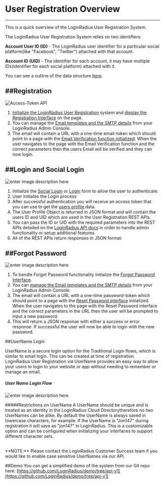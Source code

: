 User Registration Overview
===
---
This is a quick overview of the LoginRadius User Registration System.

The LoginRadius User Registration System relies on two identifiers:

**Account User ID (ID)** - The LoginRadius user identifier for a particular social platform(like "Facebook", "Twitter") attached with that account.

**Account ID (UID)** - The identifier for each account, it may have multiple IDs(identifier for each social platform) attached with it.

You can see a outline of the data structure [here](/api/v1/data-points-and-response-code/data-points).

##Registration
---
![Access-Token API](https://apidocs.lrcontent.com/images/Sequence-Charts---Registration_1443258ac0e14495278.42896836.png "Registration")

1. [Initialize the LoginRadius User Registration](/api/v1/user-registration/user-registration-getting-started) system and [display the Registration Interface](/api/v1/user-registration/user-registration-getting-started) on the page.
2. You can manage the [Email templates and the SMTP details](https://support.loginradius.com/hc/en-us/articles/203402419-User-Registration-Email-Message-Customization) from your LoginRadius Admin Console.
3. The email will contain a URL with a one-time email-token which should point to a page with the [Email Verification function initialized](/api/v1/user-registration/user-registration-getting-started). When the user navigates to the page with the Email Verification function and the correct parameters then the users Email will be verified and they can now login.

##Login and Social Login
---
![enter image description here](https://apidocs.lrcontent.com/images/Sequence-Charts---Login-_1366758ac0eb1d80741.72710112.png "Login")

1. Initialize the [Social Login](/api/v1/user-registration/user-registration-getting-started) or [Login](/api/v1/user-registration/user-registration-getting-started) form to allow the user to authenticate.
2. User Initiates the Login process
3. After successful authentication you will receive an access token that you can use to get the [users profile](/api/v1/social-login/user-profile) data.
4. The User Profile Object is returned in JSON format and will contain the users ID and UID which are used in the User Registration REST APIs.
5. You can pass the ID or UID with the required parameters into the REST APIs detailed on the [LoginRadius API docs](/api/v1/data-points-and-response-code/data-points) in order to handle admin functionality or setup additional features.
6. All of the REST APIs return responses in JSON format.

##Forgot Password
---
![enter image description here](https://apidocs.lrcontent.com/images/Sequence-Charts---Forgot-Password_2244958ac0f7790edb9.87329839.png "Forgot-Password")

1. To handle Forgot Password functionality initialize the [Forgot Password Interface](/api/v1/user-registration/user-registration-getting-started).
2. You can [manage the Email templates and the SMTP details](https://support.loginradius.com/hc/en-us/articles/203402419-User-Registration-Email-Message-Customization) from your LoginRadius Admin Console.
3. The email will contain a URL with a one-time password-token which should point to a page with the [Reset Password interface](/api/v1/user-registration/user-registration-getting-started) initialized. When the user navigates to the page with the Reset Password interface and the correct parameters in the URL then the user will be prompted to input a new password.
4. This will return a JSON response with either a success or error response. If successful the user will now be able to login with the new password.


##UserName Login

UserName is a secure login option for the Traditional Login flows, which is similar to email login. This can be created at time of registration. LoginRadius User Registration via UserName provides an easy way to allow your users to login to your website or app without needing to remember or manage an email. 

##### User Name Login Flow
![enter image description here](https://apidocs.lrcontent.com/images/User-Name-Login---Page-1-1_148058ef5197c91635-18009809_1966558f16e48850294.22467999.png "User Name Login Flow")

#####Restrictions on UserName
A UserName should be unique and is treated as an identity in the LoginRadius Cloud Directorytherefore no two UserNames can be alike. By default the UserName is always saved in lowercase characters, for example: If the UserName is "Jon147" during registration it will save as "jon147" in LoginRadius. This is a customizable option and can be configured when initializing your interfaces to support different character sets.

<br>
**NOTE:** Please contact the LoginRadius Customer Success team if you would like to enable case sensitive UserNames via our API. 



##Demo
You can get a simplified demo of the system from our Git repo here: [https://github.com/LoginRadius/demo/tree/api-v1](https://github.com/LoginRadius/demo/tree/api-v1)
